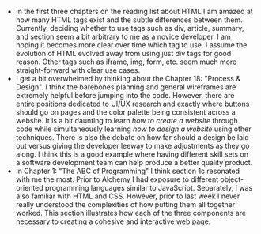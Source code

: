 * In the first three chapters on the reading list about HTML I am amazed at how many HTML tags exist and the subtle differences between them. Currently, deciding whether to use tags such as div, article, summary, and section seem a bit arbitrary to me as a novice developer. I am hoping it becomes more clear over time which tag to use. I assume the evolution of HTML evolved away from using just div tags for good reason. Other tags such as iframe, img, form, etc. seem much more straight-forward with clear use cases.
* I get a bit overwhelmed by thinking about the Chapter 18: "Process & Design". I think the barebones planning and general wireframes are extremely helpful before jumping into the code. However, there are entire positions dedicated to UI/UX research and exactly where buttons should go on pages and the color palette being consistent across a website. It is a bit daunting to learn _how to create a website_ through code while simultaneously learning _how to design a website_ using other techniques. There is also the debate on how far should a design be laid out versus giving the developer leeway to make adjustments as they go along. I think this is a good example where having different skill sets on a software development team can help produce a better quality product.
* In Chapter 1: "The ABC of Programming" I think section 1c resonated with me the most. Prior to Alchemy I had exposure to different object-oriented programming languages similar to JavaScript. Separately, I was also familiar with HTML and CSS. However, prior to last week I never really understood the complexities of how putting them all together worked. This section illustrates how each of the three components are necessary to creating a cohesive and interactive web page.